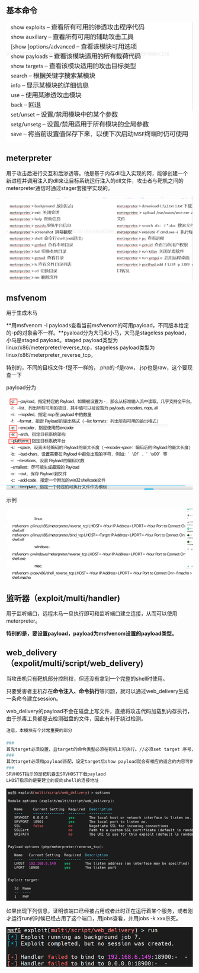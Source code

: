 ## 基本命令

![image-20240407201435197](Command.assets/image-20240407201435197.png)

## meterpreter

用于攻击后进行交互和后渗透等。他是基于内存dll注入实现的阿，能够创建一个新进程并调用注入的dll来让目标系统运行注入的dll文件，攻击者与靶机之间的meterpreter通信时通过stager套接字实现的。

![image-20240407204223319](Command.assets/image-20240407204223319.png)

## msfvenom

用于生成木马

**用msfvenom -l payloads查看当前msfvenom的可用payload，不同版本给定的-p的对象会不一样。**pyaload分为大马和小马，大马是stageless payload，小马是staged payload。staged payload类型为linux/x86/meterpreter/reverse_tcp，stageless payload类型为linux/x86/meterpreter_reverse_tcp。

特别的，不同的目标文件-f是不一样的，.php的-f是raw，.jsp也是raw，这个要现查一下

payload分为

![image-20240407204347397](Command.assets/image-20240407204347397.png)

示例

![image-20240407204415280](Command.assets/image-20240407204415280.png)

## 监听器（exploit/multi/handler)

用于监听端口，远程木马一旦执行即可和监听端口建立连接，从而可以使用meterpreter。

**特别的是，要设置payload，payload为msfvenom设置的payload类型。**

## web_delivery（expolit/multi/script/web_delivery)

当攻击机只有靶机部分控制权，但还没有拿到一个完整的shell时使用。

只要受害者主机存在**命令注入、命令执行**等问题，就可以通过web_delivery生成一条命令建立session。

web_delivery的payload不会在磁盘上写文件，直接将攻击代码加载到内存执行，由于杀毒工具都是去检测磁盘的文件，因此有利于绕过检测。

```bash
注意，本模块有个非常重要的部分

###
首先target必须设置，且target的命令类型必须在靶机上可执行。//必须set target 序号，不能set target linux。
###
其次target必须和payload匹配，设定target后show payload就会有相应的适合的内容可供选择。
###
SRVHOST指示的是靶机要去SRVHOST下载paylaod
LHOST指示的是要建立的反向shell的连接地址
```

![image-20240408222055577](Command.assets/image-20240408222055577.png)

如果出现下列信息，证明该端口已经被占用或者此时正在运行着某个服务，或者刚才运行run的时候已经占用了这个端口，用jobs查看，并用jobs -k xxx杀死。

![image-20240408222204377](Command.assets/image-20240408222204377.png)